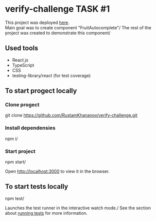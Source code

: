 # verify-challenge TASK #1

This project was deployed [here](https://rustamkhananov.github.io/verify-challenge/).\
Main goal was to create component "FruitAutocomplete"/
The rest of the project was created to demonstrate this component/


## Used tools
- React.js
- TypeScript
- CSS
- testing-library/react (for test coverage)

## To start progect locally

### Clone progect
git clone https://github.com/RustamKhananov/verify-challenge.git

### Install dependensies
npm i/

### Start project
npm start/

Open [http://localhost:3000](http://localhost:3000) to view it in the browser.

## To start tests locally
npm test/

Launches the test runner in the interactive watch mode./
See the section about [running tests](https://facebook.github.io/create-react-app/docs/running-tests) for more information.

